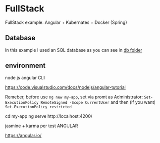 # FullStack
FullStack example: Angular + Kubernates + Docker (Spring)


## Database
In this example I used an SQL database as you can see in [db folder](/db)


## environment

node.js
angular CLI


https://code.visualstudio.com/docs/nodejs/angular-tutorial



Remeber, before use `ng new my-app`, set via promt as Administrator:
`Set-ExecutionPolicy RemoteSigned -Scope CurrentUser`
and then (if you want)
`Set-ExecutionPolicy restricted`


cd my-app
ng serve
http://localhost:4200/





jasmine + karma per test ANGULAR

https://angular.io/
